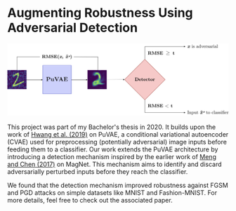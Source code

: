 # Augmenting Robustness Using Adversarial Detection

![archiecture](architecture.png)

This project was part of my Bachelor's thesis in 2020. It builds upon the work of [Hwang et al. (2019)](https://arxiv.org/abs/1903.00585) on PuVAE, a conditional variational autoencoder (CVAE) used for preprocessing (potentially adversarial) image inputs before feeding them to a classifier. Our work extends the PuVAE architecture by introducing a detection mechanism inspired by the earlier work of [Meng and Chen (2017)](https://arxiv.org/abs/1705.09064) on MagNet. This mechanism aims to identify and discard adversarially perturbed inputs before they reach the classifier.

We found that the detection mechanism improved robustness against FGSM and PGD attacks on simple datasets like MNIST and Fashion-MNIST. For more details, feel free to check out the associated paper.
